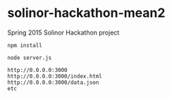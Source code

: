 # solinor-hackathon-mean2
Spring 2015 Solinor Hackathon project

    npm install

    node server.js
    
    http://0.0.0.0:3000
    http://0.0.0.0:3000/index.html
    http://0.0.0.0:3000/data.json
    etc
